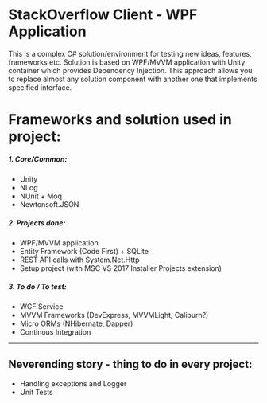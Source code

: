 # StackOverflow Client - WPF Application

This is a complex C# solution/environment for testing new ideas, features, frameworks etc.
Solution is based on WPF/MVVM application with Unity container which provides Dependency Injection.
This approach allows you to replace almost any solution component with another one that implements specified interface.

# Frameworks and solution used in project:
##### **1. Core/Common:**
* Unity 
* NLog
* NUnit + Moq
* Newtonsoft.JSON
	
##### **2. Projects done:**
* WPF/MVVM application
* Entity Framework (Code First) + SQLite
* REST API calls with System.Net.Http
* Setup project (with MSC VS 2017 Installer Projects extension)
	
##### **3. To do / To test:**
- WCF Service
- MVVM Frameworks (DevExpress, MVVMLight, Caliburn?)
- Micro ORMs (NHibernate, Dapper)
- Continous Integration
---
## Neverending story - thing to do in every project:
- Handling exceptions and Logger
- Unit Tests